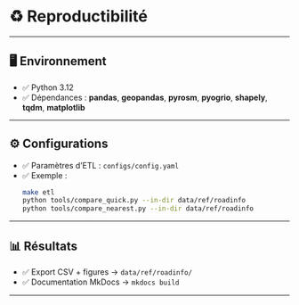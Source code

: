 # ♻️ Reproductibilité

---

## 🖥️ Environnement
- ✅ Python 3.12
- ✅ Dépendances : **pandas**, **geopandas**, **pyrosm**, **pyogrio**, **shapely**, **tqdm**, **matplotlib**

---

## ⚙️ Configurations
- ✅ Paramètres d’ETL : `configs/config.yaml`
- ✅ Exemple :
  ```bash
  make etl
  python tools/compare_quick.py --in-dir data/ref/roadinfo
  python tools/compare_nearest.py --in-dir data/ref/roadinfo
  ```

---

## 📊 Résultats
- ✅ Export CSV + figures → `data/ref/roadinfo/`
- ✅ Documentation MkDocs → `mkdocs build`

---